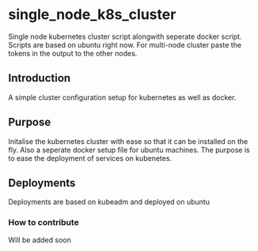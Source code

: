 # single_node_k8s_cluster
Single node kubernetes cluster script alongwith seperate docker script. Scripts are based on ubuntu right now. For multi-node cluster paste the tokens in the output to the other nodes.

## Introduction

A simple cluster configuration setup for kubernetes as well as docker.

## Purpose

Initalise the kubernetes cluster with ease so that it can be installed on the fly. Also a seperate docker setup file for ubuntu machines. The purpose is to ease the deployment of services on kubenetes.

## Deployments
Deployments are based on kubeadm and deployed on ubuntu

### How to contribute
Will be added soon

